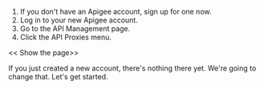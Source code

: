 1. If you don't have an Apigee account, sign up for one now.
2. Log in to your new Apigee account. 
3. Go to the API Management page.
4. Click the API Proxies menu. 

<< Show the page>>

If you just created a new account, there's nothing there yet. We're going to change that. Let's get started.
